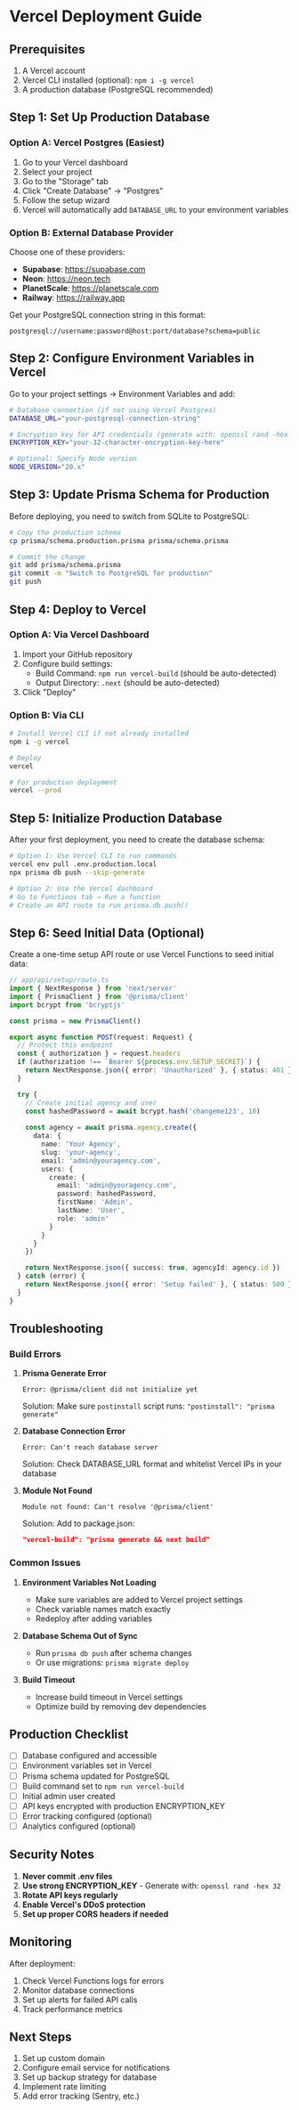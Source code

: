 # Vercel Deployment Guide

## Prerequisites

1. A Vercel account
2. Vercel CLI installed (optional): `npm i -g vercel`
3. A production database (PostgreSQL recommended)

## Step 1: Set Up Production Database

### Option A: Vercel Postgres (Easiest)
1. Go to your Vercel dashboard
2. Select your project
3. Go to the "Storage" tab
4. Click "Create Database" → "Postgres"
5. Follow the setup wizard
6. Vercel will automatically add `DATABASE_URL` to your environment variables

### Option B: External Database Provider
Choose one of these providers:
- **Supabase**: https://supabase.com
- **Neon**: https://neon.tech
- **PlanetScale**: https://planetscale.com
- **Railway**: https://railway.app

Get your PostgreSQL connection string in this format:
```
postgresql://username:password@host:port/database?schema=public
```

## Step 2: Configure Environment Variables in Vercel

Go to your project settings → Environment Variables and add:

```bash
# Database connection (if not using Vercel Postgres)
DATABASE_URL="your-postgresql-connection-string"

# Encryption key for API credentials (generate with: openssl rand -hex 32)
ENCRYPTION_KEY="your-32-character-encryption-key-here"

# Optional: Specify Node version
NODE_VERSION="20.x"
```

## Step 3: Update Prisma Schema for Production

Before deploying, you need to switch from SQLite to PostgreSQL:

```bash
# Copy the production schema
cp prisma/schema.production.prisma prisma/schema.prisma

# Commit the change
git add prisma/schema.prisma
git commit -m "Switch to PostgreSQL for production"
git push
```

## Step 4: Deploy to Vercel

### Option A: Via Vercel Dashboard
1. Import your GitHub repository
2. Configure build settings:
   - Build Command: `npm run vercel-build` (should be auto-detected)
   - Output Directory: `.next` (should be auto-detected)
3. Click "Deploy"

### Option B: Via CLI
```bash
# Install Vercel CLI if not already installed
npm i -g vercel

# Deploy
vercel

# For production deployment
vercel --prod
```

## Step 5: Initialize Production Database

After your first deployment, you need to create the database schema:

```bash
# Option 1: Use Vercel CLI to run commands
vercel env pull .env.production.local
npx prisma db push --skip-generate

# Option 2: Use the Vercel dashboard
# Go to Functions tab → Run a function
# Create an API route to run prisma.db.push()
```

## Step 6: Seed Initial Data (Optional)

Create a one-time setup API route or use Vercel Functions to seed initial data:

```typescript
// app/api/setup/route.ts
import { NextResponse } from 'next/server'
import { PrismaClient } from '@prisma/client'
import bcrypt from 'bcryptjs'

const prisma = new PrismaClient()

export async function POST(request: Request) {
  // Protect this endpoint
  const { authorization } = request.headers
  if (authorization !== `Bearer ${process.env.SETUP_SECRET}`) {
    return NextResponse.json({ error: 'Unauthorized' }, { status: 401 })
  }

  try {
    // Create initial agency and user
    const hashedPassword = await bcrypt.hash('changeme123', 10)
    
    const agency = await prisma.agency.create({
      data: {
        name: 'Your Agency',
        slug: 'your-agency',
        email: 'admin@youragency.com',
        users: {
          create: {
            email: 'admin@youragency.com',
            password: hashedPassword,
            firstName: 'Admin',
            lastName: 'User',
            role: 'admin'
          }
        }
      }
    })

    return NextResponse.json({ success: true, agencyId: agency.id })
  } catch (error) {
    return NextResponse.json({ error: 'Setup failed' }, { status: 500 })
  }
}
```

## Troubleshooting

### Build Errors

1. **Prisma Generate Error**
   ```
   Error: @prisma/client did not initialize yet
   ```
   Solution: Make sure `postinstall` script runs: `"postinstall": "prisma generate"`

2. **Database Connection Error**
   ```
   Error: Can't reach database server
   ```
   Solution: Check DATABASE_URL format and whitelist Vercel IPs in your database

3. **Module Not Found**
   ```
   Module not found: Can't resolve '@prisma/client'
   ```
   Solution: Add to package.json:
   ```json
   "vercel-build": "prisma generate && next build"
   ```

### Common Issues

1. **Environment Variables Not Loading**
   - Make sure variables are added to Vercel project settings
   - Check variable names match exactly
   - Redeploy after adding variables

2. **Database Schema Out of Sync**
   - Run `prisma db push` after schema changes
   - Or use migrations: `prisma migrate deploy`

3. **Build Timeout**
   - Increase build timeout in Vercel settings
   - Optimize build by removing dev dependencies

## Production Checklist

- [ ] Database configured and accessible
- [ ] Environment variables set in Vercel
- [ ] Prisma schema updated for PostgreSQL
- [ ] Build command set to `npm run vercel-build`
- [ ] Initial admin user created
- [ ] API keys encrypted with production ENCRYPTION_KEY
- [ ] Error tracking configured (optional)
- [ ] Analytics configured (optional)

## Security Notes

1. **Never commit .env files**
2. **Use strong ENCRYPTION_KEY** - Generate with: `openssl rand -hex 32`
3. **Rotate API keys regularly**
4. **Enable Vercel's DDoS protection**
5. **Set up proper CORS headers if needed**

## Monitoring

After deployment:
1. Check Vercel Functions logs for errors
2. Monitor database connections
3. Set up alerts for failed API calls
4. Track performance metrics

## Next Steps

1. Set up custom domain
2. Configure email service for notifications
3. Set up backup strategy for database
4. Implement rate limiting
5. Add error tracking (Sentry, etc.)